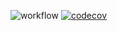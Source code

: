 ![workflow](https://github.com/kodtld/ohtuvarasto/actions/workflows/main.yml/badge.svg)
[![codecov](https://codecov.io/gh/kodtld/ohtuvarasto/branch/main/graph/badge.svg?token=BVX1YC93ME)](https://codecov.io/gh/kodtld/ohtuvarasto)